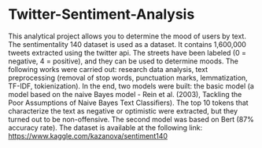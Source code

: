 # Twitter-Sentiment-Analysis
 
This analytical project allows you to determine the mood of users by text. The sentimentality 140 dataset is used as a dataset. It contains 1,600,000 tweets extracted using the twitter api. The streets have been labeled (0 = negative, 4 = positive), and they can be used to determine moods. The following works were carried out: research data analysis, text preprocessing (removal of stop words, punctuation marks, lemmatization, TF-IDF, tokienization). In the end, two models were built: the basic model (a model based on the naive Bayes model - Rein et al. (2003), Tackling the Poor Assumptions of Naive Bayes Text Classifiers). The top 10 tokens that characterize the text as negative or optimistic were extracted, but they turned out to be non-offensive. The second model was based on Bert (87% accuracy rate).
The dataset is available at the following link: https://www.kaggle.com/kazanova/sentiment140
